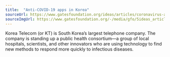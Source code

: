 ```yaml
---
title:  "Anti-COVID-19 apps in Korea"
sourceUrl: https://www.gatesfoundation.org/ideas/articles/coronavirus-andrew-trister-data-science
sourceImgUrl: https://www.gatesfoundation.org/-/media/gfo/5ideas_articles/articles/20200512-coronavirus-andrew-trister-data-science/20200511_optimist_data_1600x1000.jpg?w=1600&hash=089D45AA82AD05ADA3C44AB9AB550588
---
```

Korea Telecom (or KT) is South Korea’s largest telephone company. The company is standing up a public health consortium—a group of local hospitals, scientists, and other innovators who are using technology to find new methods to respond more quickly to infectious diseases.